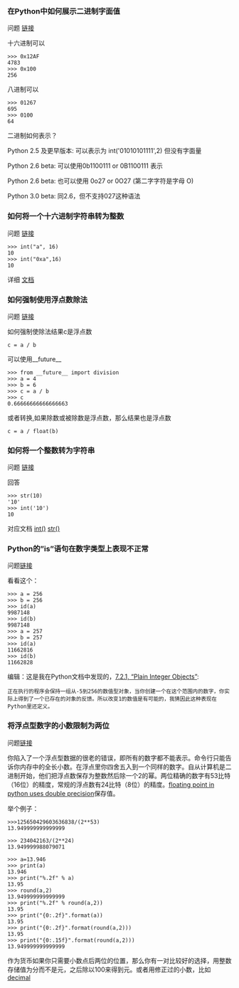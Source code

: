 
### 在Python中如何展示二进制字面值

问题 [链接](http://stackoverflow.com/questions/1476/how-do-you-express-binary-literals-in-python)

十六进制可以

    >>> 0x12AF
    4783
    >>> 0x100
    256

八进制可以

    >>> 01267
    695
    >>> 0100
    64

二进制如何表示？

Python 2.5 及更早版本: 可以表示为 int('01010101111',2)  但没有字面量

Python 2.6 beta: 可以使用0b1100111 or 0B1100111 表示

Python 2.6 beta: 也可以使用 0o27 or 0O27 (第二字字符是字母 O)

Python 3.0 beta: 同2.6，但不支持027这种语法
### 如何将一个十六进制字符串转为整数

问题 [链接](http://stackoverflow.com/questions/209513/convert-hex-string-to-int-in-python)

    >>> int("a", 16)
    10
    >>> int("0xa",16)
    10


详细 [文档](http://docs.python.org/2/library/sys.html)

### 如何强制使用浮点数除法

问题 [链接](http://stackoverflow.com/questions/1267869/how-can-i-force-division-to-be-floating-point-in-python)

如何强制使除法结果c是浮点数

    c = a / b
可以使用__future__

    >>> from __future__ import division
    >>> a = 4
    >>> b = 6
    >>> c = a / b
    >>> c
    0.66666666666666663

或者转换,如果除数或被除数是浮点数，那么结果也是浮点数

    c = a / float(b)

### 如何将一个整数转为字符串

问题 [链接](http://stackoverflow.com/questions/961632/converting-integer-to-string-in-python)

回答

    >>> str(10)
    '10'
    >>> int('10')
    10

对应文档 [int()](http://docs.python.org/2/library/functions.html#int) [str()](http://docs.python.org/2/library/functions.html#str)

### Python的”is”语句在数字类型上表现不正常

问题[链接](http://stackoverflow.com/questions/306313/pythons-is-operator-behaves-unexpectedly-with-integers)

看看这个：

    >>> a = 256
    >>> b = 256
    >>> id(a)
    9987148
    >>> id(b)
    9987148
    >>> a = 257
    >>> b = 257
    >>> id(a)
    11662816
    >>> id(b)
    11662828

编辑：这是我在Python文档中发现的，[7.2.1, “Plain Integer Objects”](https://docs.python.org/2/c-api/int.html):

    正在执行的程序会保持一组从-5到256的数值型对象，当你创建一个在这个范围内的数字，你实际上得到了一个已存在的对象的反馈。所以改变1的数值是有可能的，我猜因此这种表现在Python里还定义。

### 将浮点型数字的小数限制为两位

问题[链接](http://stackoverflow.com/questions/455612/limiting-floats-to-two-decimal-points)

你陷入了一个浮点型数据的很老的错误，即所有的数字都不能表示。命令行只能告诉你内存中的全长小数。在浮点里你四舍五入到一个同样的数字。自从计算机是二进制开始，他们把浮点数保存为整数然后除一个2的幂。两位精确的数字有53比特（16位）的精度，常规的浮点数有24比特（8位）的精度。[floating point in python uses double precision](https://docs.python.org/2/tutorial/floatingpoint.html)保存值。

举个例子：

    >>>125650429603636838/(2**53)
    13.949999999999999

    >>> 234042163/(2**24)
    13.949999988079071

    >>> a=13.946
    >>> print(a)
    13.946
    >>> print("%.2f" % a)
    13.95
    >>> round(a,2)
    13.949999999999999
    >>> print("%.2f" % round(a,2))
    13.95
    >>> print("{0:.2f}".format(a))
    13.95
    >>> print("{0:.2f}".format(round(a,2)))
    13.95
    >>> print("{0:.15f}".format(round(a,2)))
    13.949999999999999

作为货币如果你只需要小数点后两位的位置，那么你有一对比较好的选择，用整数存储值为分而不是元，之后除以100来得到元。或者用修正过的小数，比如[decimal](https://docs.python.org/2/library/decimal.html)
